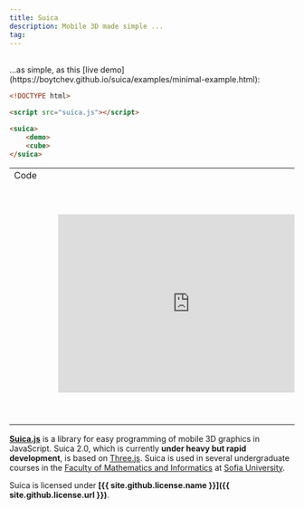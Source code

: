 ```yaml
---
title: Suica
description: Mobile 3D made simple ...
tag:
---
```

<br>
...as simple, as this [live demo](https://boytchev.github.io/suica/examples/minimal-example.html):

<table>
<tr>
<td> Code </td> <td> Result </td>
</tr>
<tr>

```html
<!DOCTYPE html>

<script src="suica.js"></script>

<suica>
    <demo>
    <cube>
</suica>
```

</td>
<td>

<iframe width="620" height="420" style="transform: scale(0.75); border:none;" src="https://boytchev.github.io/suica/examples/minimal-example.html" title="Suica minimal example - A rotating cube"></iframe>

</td>
</tr>
</table>


[**Suica.js**](https://github.com/boytchev/suica) is a library for easy
programming of mobile 3D graphics in JavaScript. Suica 2.0, which is currently
**under heavy but rapid development**, is based on [Three.js](https://threejs.org).
Suica is used in several undergraduate courses in the
[Faculty of Mathematics and Informatics](https://www.fmi.uni-sofia.bg/en) at
[Sofia University](https://www.uni-sofia.bg/index.php/eng).


Suica is licensed under **[{{ site.github.license.name }}]({{ site.github.license.url }})**.

